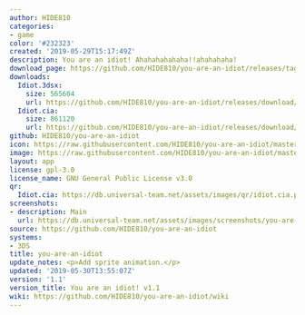 ```yaml
---
author: HIDE810
categories:
- game
color: '#232323'
created: '2019-05-29T15:17:49Z'
description: You are an idiot! Ahahahahahaha!!ahahahaha!
download_page: https://github.com/HIDE810/you-are-an-idiot/releases/tag/1.1
downloads:
  Idiot.3dsx:
    size: 565604
    url: https://github.com/HIDE810/you-are-an-idiot/releases/download/1.1/Idiot.3dsx
  Idiot.cia:
    size: 861120
    url: https://github.com/HIDE810/you-are-an-idiot/releases/download/1.1/Idiot.cia
github: HIDE810/you-are-an-idiot
icon: https://raw.githubusercontent.com/HIDE810/you-are-an-idiot/master/resource/icon.png
image: https://raw.githubusercontent.com/HIDE810/you-are-an-idiot/master/resource/banner.png
layout: app
license: gpl-3.0
license_name: GNU General Public License v3.0
qr:
  Idiot.cia: https://db.universal-team.net/assets/images/qr/idiot.cia.png
screenshots:
- description: Main
  url: https://db.universal-team.net/assets/images/screenshots/you-are-an-idiot/main.png
source: https://github.com/HIDE810/you-are-an-idiot
systems:
- 3DS
title: you-are-an-idiot
update_notes: <p>Add sprite animation.</p>
updated: '2019-05-30T13:55:07Z'
version: '1.1'
version_title: You are an idiot! v1.1
wiki: https://github.com/HIDE810/you-are-an-idiot/wiki
---
```

